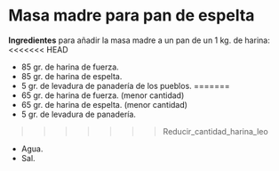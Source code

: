 # Masa madre para pan de espelta

**Ingredientes** para añadir la masa madre a un pan de un 1 kg. de harina:
<<<<<<< HEAD
* 85 gr. de harina de fuerza.
* 85 gr. de harina de espelta.
* 5 gr. de levadura de panadería de los pueblos.
=======
* 65 gr. de harina de fuerza. (menor cantidad)
* 65 gr. de harina de espelta. (menor cantidad)
* 5 gr. de levadura de panadería.
>>>>>>> Reducir_cantidad_harina_leo
* Agua.
* Sal.

